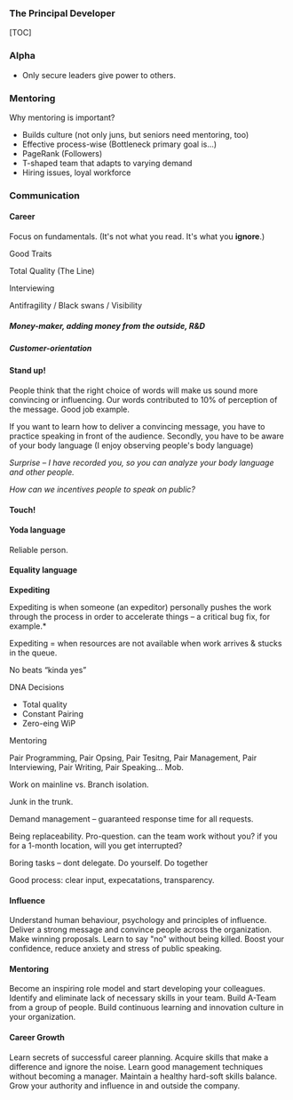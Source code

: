 ### The Principal Developer



[TOC]



### Alpha

- Only secure leaders give power to others.

### Mentoring

Why mentoring is important?

- Builds culture (not only juns, but seniors need mentoring, too)
- Effective process-wise (Bottleneck primary goal is...)
- PageRank (Followers)
- T-shaped team that adapts to varying demand
- Hiring issues, loyal workforce

### Communication



#### Career 

Focus on fundamentals. (It's not what you read. It's what you **ignore**.)

Good Traits

Total Quality (The Line)

Interviewing

Antifragility / Black swans / Visibility

##### Money-maker, adding money from the outside, R&D

##### Customer-orientation



#### Stand up!

People think that the right choice of words will make us sound more convincing or influencing.  Our words contributed to 10% of perception of the message. Good job example.

If you want to learn how to deliver a convincing message, you have to practice speaking in front of the audience. Secondly, you have to be aware of your body language (I enjoy observing people's body language)

*Surprise – I have recorded you, so you can analyze your body language and other people.*

*How can we incentives people to speak on public?* 



#### Touch!

#### Yoda language

Reliable person.

#### Equality language

**Expediting**

Expediting is when someone (an expeditor) personally pushes the work through the process in order to accelerate things – a critical bug fix, for example.*

Expediting = when resources are not available when work arrives & stucks in the queue.



No beats “kinda yes”



DNA Decisions

- Total quality
- Constant Pairing
- Zero-eing WiP



Mentoring

Pair Programming, Pair Opsing, Pair Tesitng, Pair Management, Pair Interviewing, Pair Writing, Pair Speaking… Mob.

Work on mainline vs. Branch isolation.

Junk in the trunk.

Demand management – guaranteed response time for all requests.

Being replaceability. Pro-question. can the team work without you? if you for a 1-month location, will you get interrupted? 

Boring tasks – dont delegate. Do yourself. Do together

Good process: clear input, expecatations, transparency.



#### Influence

Understand human behaviour, psychology and principles of influence. Deliver a strong message and convince people across the organization. Make winning proposals. Learn to say "no" without being killed. Boost your confidence, reduce anxiety and stress of public speaking.



#### Mentoring

Become an inspiring role model and start developing your colleagues. Identify and eliminate lack of necessary skills in your team. Build A-Team from a group of people. Build continuous learning and innovation culture in your organization.



#### Career Growth

Learn secrets of successful career planning. Acquire skills that make a difference and ignore the noise. Learn good management techniques without becoming a manager. Maintain a healthy hard-soft skills balance. Grow your authority and influence in and outside the company.